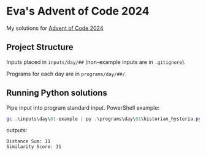 # Eva's Advent of Code 2024

My solutions for [Advent of Code 2024](https://adventofcode.com/2024)

## Project Structure

Inputs placed in `inputs/day/##` (non-example inputs are in `.gitignore`).

Programs for each day are in `programs/day/##/`.

## Running Python solutions

Pipe input into program standard input. PowerShell example:

```powershell
gc .\inputs\day\01-example | py .\programs\day\01\historian_hysteria.py
```

outputs:

```
Distance Sum: 11
Similarity Score: 31
```
